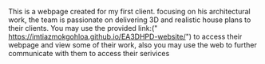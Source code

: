 This is a webpage created for my first client. focusing on his architectural work, the team is passionate on delivering 3D and realistic house plans to their clients. You may use the provided link:(" https://imtiazmokgohloa.github.io/EA3DHPD-website/") to access their webpage and view some of their work, also you may use the web to further communicate with them to access their serivices
